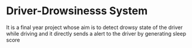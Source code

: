 # Driver-Drowsinesss System
It is a final year project whose aim is to detect drowsy state of the driver while driving and it directly sends a alert to the driver by generating sleep score 
